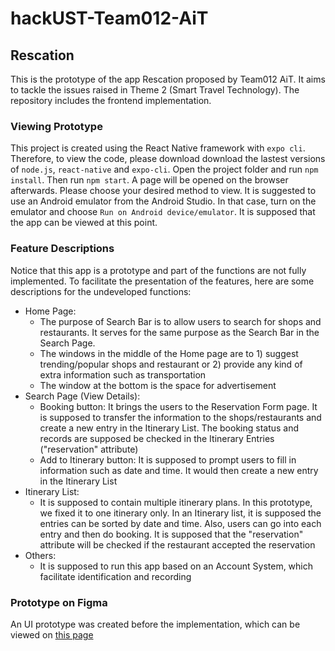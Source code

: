 # hackUST-Team012-AiT
## Rescation
This is the prototype of the app Rescation proposed by Team012 AiT. It aims to tackle the issues raised in Theme 2 (Smart Travel Technology). The repository includes the frontend implementation.  

### Viewing Prototype
This project is created using the React Native framework with `expo cli`. Therefore, to view the code, please download download the lastest versions of `node.js`, `react-native` and `expo-cli`. Open the project folder and run `npm install`. Then run `npm start`. A page will be opened on the browser afterwards. Please choose your desired method to view. It is suggested to use an Android emulator from the Android Studio. In that case, turn on the emulator and choose `Run on Android device/emulator`. It is supposed that the app can be viewed at this point.  

### Feature Descriptions
Notice that this app is a prototype and part of the functions are not fully implemented. To facilitate the presentation of the features, here are some descriptions for the undeveloped functions:  
- Home Page:
  - The purpose of Search Bar is to allow users to search for shops and restaurants. It serves for the same purpose as the Search Bar in the Search Page.
  - The windows in the middle of the Home page are to 1) suggest trending/popular shops and restaurant or 2) provide any kind of extra information such as transportation
  - The window at the bottom is the space for advertisement
- Search Page (View Details):
  - Booking button: It brings the users to the Reservation Form page. It is supposed to transfer the information to the shops/restaurants and create a new entry in the Itinerary List. The booking status and records are supposed be checked in the Itinerary Entries ("reservation" attribute)
  - Add to Itinerary button: It is supposed to prompt users to fill in information such as date and time. It would then create a new entry in the Itinerary List
- Itinerary List:
  - It is supposed to contain multiple itinerary plans. In this prototype, we fixed it to one itinerary only. In an Itinerary list, it is supposed the entries can be sorted by date and time. Also, users can go into each entry and then do booking. It is supposed that the "reservation" attribute will be checked if the restaurant accepted the reservation
- Others:
  - It is supposed to run this app based on an Account System, which facilitate identification and recording

### Prototype on Figma
An UI prototype was created before the implementation, which can be viewed on [this page](https://www.figma.com/proto/mCnSWZmkH18eIeDGxQo3N5/Rescation?node-id=15%3A3&scaling=scale-down&page-id=0%3A1)
  
